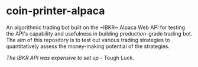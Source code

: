 # coin-printer-alpaca
An algorithmic trading bot built on the ~IBKR~ Alpaca Web API for testing the API's capability and usefulness in building production-grade trading bot. The aim of this repository is to test out various trading strategies to quantitatively assess the money-making potential of the strategies.

*The IBKR API was expensive to set up* - Tough Luck.
